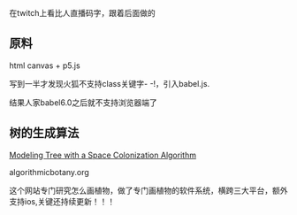 
在twitch上看比人直播码字，跟着后面做的

## 原料

html canvas + p5.js

写到一半才发现火狐不支持class关键字- -!，引入babel.js.

结果人家babel6.0之后就不支持浏览器端了

## 树的生成算法

[Modeling Tree with a Space Colonization Algorithm](http://algorithmicbotany.org/papers/colonization.egwnp2007.pdf)

algorithmicbotany.org 

这个网站专门研究怎么画植物，做了专门画植物的软件系统，横跨三大平台，额外支持ios,关键还持续更新！！！